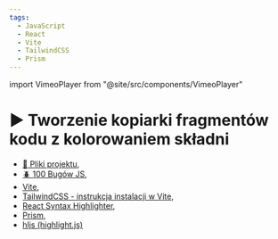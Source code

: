 ```yaml
---
tags:
  - JavaScript
  - React
  - Vite
  - TailwindCSS
  - Prism
---
```


import VimeoPlayer from "@site/src/components/VimeoPlayer"

# ▶️ Tworzenie kopiarki fragmentów kodu z kolorowaniem składni

<VimeoPlayer videoId="786973879" />

- [💾 Pliki projektu](https://github.com/codisity/snippet-copier),
- [🪲 100 Bugów JS](https://codisity.pl/100-bugow-js),
- [Vite](https://vitejs.dev/),
- [TailwindCSS - instrukcja instalacji w Vite](https://tailwindcss.com/docs/guides/vite),
- [React Syntax Highlighter](https://www.npmjs.com/package/react-syntax-highlighter),
- [Prism](https://prismjs.com/),
- [hljs (highlight.js)](https://highlightjs.org/)
